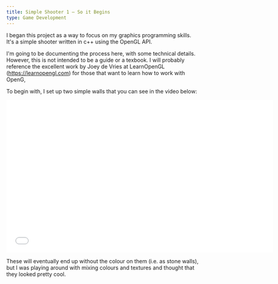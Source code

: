 ```yaml
---
title: Simple Shooter 1 — So it Begins
type: Game Development
---
```

I began this project as a way to focus on my graphics programming skills. 
It's a simple shooter written in c++ using the OpenGL API.

I'm going to be documenting the process here, with some technical details. 
However, this is not intended to be a guide or a texbook. I will probably 
reference the excellent work by Joey de Vries at LearnOpenGL 
(https://learnopengl.com) for those that want to learn how to work with OpenG, 

To begin with, I set up two simple walls that you can see in the video below:

<!-- Display video -->
<iframe width="700" height="400" src="/assets/vid/simple_shooter_1.mp4" frameborder="0" allowfullscreen>
</iframe>

These will eventually end up without the colour on them (i.e. as stone walls), 
but I was playing around with mixing colours and textures and thought that they 
looked pretty cool.

<!-- Example of image-displaying code that I'm keeping as a reference:
![Good image](/assets/img/test.jpeg) -->